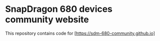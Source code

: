 # SnapDragon 680 devices community website

This repository contains code for [https://sdm-680-community.github.io]